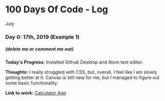 # 100 Days Of Code - Log
July
### Day 0:  17th, 2019 (Example 1)
##### (delete me or comment me out)

**Today's Progress**: Installed Github Desktop and Atom text editor.


**Thoughts:** I really struggled with CSS, but, overall, I feel like I am slowly getting better at it. Canvas is still new for me, but I managed to figure out some basic functionality.

**Link to work:** [Calculator App](http://www.example.com)




